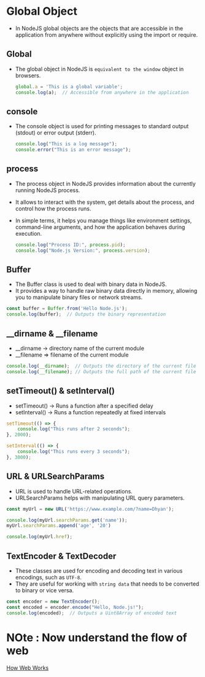 # Global Object

- In NodeJS global objects are the objects that are accessible in the application from anywhere without explicitly using the import or require.

## Global
- The global object in NodeJS is `equivalent to the window` object in browsers.

    ```js
    global.a = 'This is a global variable';
    console.log(a);  // Accessible from anywhere in the application
    ```

## console
- The console object is used for printing messages to standard output (stdout) or error output (stderr).

    ```js
    console.log("This is a log message");
    console.error("This is an error message");
    ```

## process
- The process object in NodeJS provides information about the currently running NodeJS process.
- It allows to interact with the system, get details about the process, and control how the process runs.
- In simple terms, it helps you manage things like environment settings, command-line arguments, and how the application behaves during execution.

    ```js
    console.log("Process ID:", process.pid);
    console.log("Node.js Version:", process.version);
    ```

## Buffer
- The Buffer class is used to deal with binary data in NodeJS.
- It provides a way to handle raw binary data directly in memory, allowing you to manipulate binary files or network streams.

```js
const buffer = Buffer.from('Hello Node.js');
console.log(buffer);  // Outputs the binary representation
```

## __dirname & __filename

- __dirname -> directory name of the current module
- __filename => filename of the current module

```js
console.log(__dirname);  // Outputs the directory of the current file
console.log(__filename); // Outputs the full path of the current file
```


## setTimeout() & setInterval()

- setTimeout() -> Runs a function after a specified delay
- setInterval() -> Runs a function repeatedly at fixed intervals

```js
setTimeout(() => {
    console.log("This runs after 2 seconds");
}, 2000);

setInterval(() => {
    console.log("This runs every 3 seconds");
}, 3000);
```


## URL & URLSearchParams
- URL is used to handle URL-related operations. 
- URLSearchParams helps with manipulating URL query parameters.

```js
const myUrl = new URL('https://www.example.com/?name=Dhyan');

console.log(myUrl.searchParams.get('name'));
myUrl.searchParams.append('age', '20')

console.log(myUrl.href);
```

## TextEncoder & TextDecoder
- These classes are used for encoding and decoding text in various encodings, such as `UTF-8`.
- They are useful for working with `string data` that needs to be converted to binary or vice versa.

```js
const encoder = new TextEncoder();
const encoded = encoder.encode("Hello, Node.js!");
console.log(encoded);  // Outputs a Uint8Array of encoded text
```

# NOte : Now understand the flow of web 

[How Web Works](./Web%20works.md)